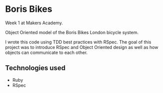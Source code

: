  Boris Bikes
======================

Week 1 at Makers Academy.

Object Oriented model of the Boris Bikes London bicycle system.

I wrote this code using TDD best practices with RSpec. The goal of this project was to introduce RSpec and Object Oriented design as well as how objects can communicate to each other.

Technologies used
-----------------

- Ruby
- RSpec

